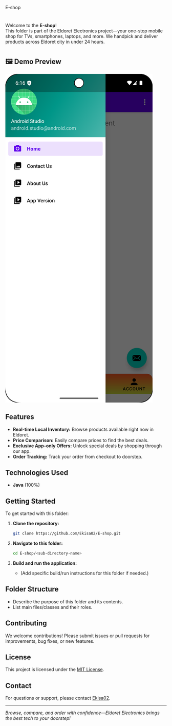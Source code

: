  E-shop
#
Welcome to the **E-shop**!  
This folder is part of the Eldoret Electronics project—your one-stop mobile shop for TVs, smartphones, laptops, and more. We handpick and deliver products across Eldoret city in under 24 hours. 

#
## 🖼️ Demo Preview

![Demo Screenshot](Demo/sidebar.png)


## Features

- **Real-time Local Inventory:** Browse products available right now in Eldoret.
- **Price Comparison:** Easily compare prices to find the best deals.
- **Exclusive App-only Offers:** Unlock special deals by shopping through our app.
- **Order Tracking:** Track your order from checkout to doorstep.

## Technologies Used

- **Java** (100%)

## Getting Started

To get started with this folder:

1. **Clone the repository:**
   ```bash
   git clone https://github.com/Ekisa02/E-shop.git
   ```

2. **Navigate to this folder:**
   ```bash
   cd E-shop/<sub-directory-name>
   ```

3. **Build and run the application:**
   - (Add specific build/run instructions for this folder if needed.)

## Folder Structure

- Describe the purpose of this folder and its contents.
- List main files/classes and their roles.

## Contributing

We welcome contributions! Please submit issues or pull requests for improvements, bug fixes, or new features.

## License

This project is licensed under the [MIT License](../LICENSE).

## Contact

For questions or support, please contact [Ekisa02](https://github.com/Ekisa02).

---

*Browse, compare, and order with confidence—Eldoret Electronics brings the best tech to your doorstep!*
